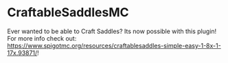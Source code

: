 # CraftableSaddlesMC
Ever wanted to be able to Craft Saddles? Its now possible with this plugin!
For more info check out: https://www.spigotmc.org/resources/craftablesaddles-simple-easy-1-8x-1-17x.93871/!
